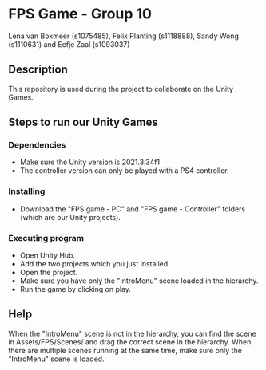 # FPS Game - Group 10

Lena van Boxmeer (s1075485), Felix Planting (s1118888), Sandy Wong (s1110631) and Eefje Zaal (s1093037)

## Description

This repository is used during the project to collaborate on the Unity Games.

## Steps to run our Unity Games

### Dependencies

* Make sure the Unity version is 2021.3.34f1
* The controller version can only be played with a PS4 controller.

### Installing

* Download the "FPS game - PC" and "FPS game - Controller" folders (which are our Unity projects).

### Executing program

* Open Unity Hub.
* Add the two projects which you just installed.
* Open the project.
* Make sure you have only the "IntroMenu" scene loaded in the hierarchy.
* Run the game by clicking on play.


## Help

When the "IntroMenu" scene is not in the hierarchy, you can find the scene in Assets/FPS/Scenes/ and drag the correct scene in the hierarchy.
When there are multiple scenes running at the same time, make sure only the "IntroMenu" scene is loaded.
